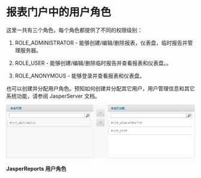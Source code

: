 # 报表门户中的用户角色
这里一共有三个角色，每个角色都提供了不同的权限级别：
1. ROLE_ADMINISTRATOR - 能够创建/编辑/删除报表，仪表盘，临时报告并管理服务器。

2. ROLE_USER - 能够创建/编辑/删除临时报告并查看报表和仪表盘。。

3. ROLE_ANONYMOUS - 能够登录并查看报表和仪表盘。

也可以创建并分配用户角色。预知如何创建并分配其它用户，用户管理信息和其它系统功能，请参阅 JasperServer 文档。

![user roles](../images/EayunOS_userRoles.png)

**JasperReports 用户角色**

